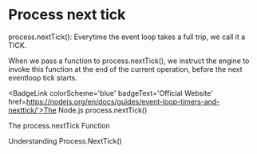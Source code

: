 # Process next tick

process.nextTick(): Everytime the event loop takes a full trip, we call it a TICK.

When we pass a function to process.nextTick(), we instruct the engine to invoke this function at the end of the current operation, before the next eventloop tick starts.

<BadgeLink colorScheme='blue' badgeText='Official Website' href=https://nodejs.org/en/docs/guides/event-loop-timers-and-nexttick/'>The Node.js process.nextTick()</BadgeLink>
                                                                                                                                  
<BadgeLink badgeText='Watch' href='https://www.youtube.com/watch?v=-niA5XOlCWI'>The process.nextTick Function</BadgeLink>

<BadgeLink colorScheme='yellow' badgeText='Read' href='https://nodejs.dev/en/learn/understanding-processnexttick/'>Understanding Process.NextTick()</BadgeLink>
                                                                                                                                  
                                                                                                                                  
